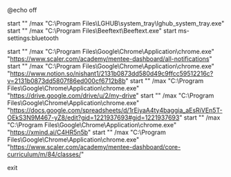 @echo off

start "" /max "C:\Program Files\LGHUB\system_tray\lghub_system_tray.exe"
start "" /max "C:\Program Files\Beeftext\Beeftext.exe"
start ms-settings:bluetooth



start "" /max "C:\Program Files\Google\Chrome\Application\chrome.exe" "https://www.scaler.com/academy/mentee-dashboard/all-notifications"
start "" /max "C:\Program Files\Google\Chrome\Application\chrome.exe" "https://www.notion.so/nishant1/2131b0873dd580d49c9ffcc59512216c?v=2131b0873dd5807f86ed000cf6712b8b"
start "" /max "C:\Program Files\Google\Chrome\Application\chrome.exe" "https://drive.google.com/drive/u/2/my-drive"
start "" /max "C:\Program Files\Google\Chrome\Application\chrome.exe" "https://docs.google.com/spreadsheets/d/1rEiyaA4ty4baggia_aEsRiVEn5T-OEkS3N9M467-yZ8/edit?gid=1221937693#gid=1221937693"
start "" /max "C:\Program Files\Google\Chrome\Application\chrome.exe" "https://xmind.ai/C4HR5n5b"
start "" /max "C:\Program Files\Google\Chrome\Application\chrome.exe" "https://www.scaler.com/academy/mentee-dashboard/core-curriculum/m/84/classes/"





exit



